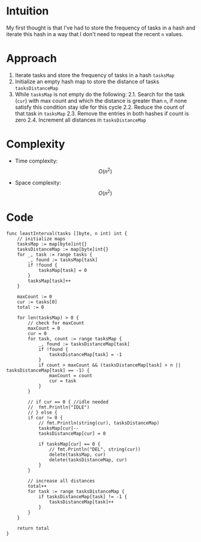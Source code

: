 # Intuition
My first thought is that I've had to store the frequency of tasks in a hash and iterate this hash in a way that I don't need to repeat the recent `n` values.


# Approach
1. Iterate tasks and store the frequency of tasks in a hash `tasksMap`
2. Initialize an empty hash map to store the distance of tasks `tasksDistanceMap`
3. While `tasksMap` is not empty do the following:
2.1. Search for the task (`cur`) with max count and which the distance is greater than `n`, if none satisfy this condition stay idle for this cycle
2.2. Reduce the count of that task in `tasksMap`
2.3. Remove the entries in both hashes if count is zero
2.4. Increment all distances in `tasksDistanceMap`

# Complexity
- Time complexity: $$O(n^2)$$

- Space complexity: $$O(n^2)$$

# Code
```
func leastInterval(tasks []byte, n int) int {
	// initialize maps
	tasksMap := map[byte]int{}
	tasksDistanceMap := map[byte]int{}
	for _, task := range tasks {
		_, found := tasksMap[task]
		if !found {
			tasksMap[task] = 0
		}
		tasksMap[task]++
	}

	maxCount := 0
	cur := tasks[0]
	total := 0

	for len(tasksMap) > 0 {
		// check for maxCount
		maxCount = 0
		cur = 0
		for task, count := range tasksMap {
			_, found := tasksDistanceMap[task]
			if !found {
				tasksDistanceMap[task] = -1
			}
			if count > maxCount && (tasksDistanceMap[task] > n || tasksDistanceMap[task] == -1) {
				maxCount = count
				cur = task
			}
		}

		// if cur == 0 { //idle needed
		// 	fmt.Println("IDLE")
		// } else {
		if cur != 0 {
			// fmt.Println(string(cur), tasksDistanceMap)
			tasksMap[cur]--
			tasksDistanceMap[cur] = 0

			if tasksMap[cur] == 0 {
				// fmt.Println("DEL", string(cur))
				delete(tasksMap, cur)
				delete(tasksDistanceMap, cur)
			}
		}

		// increase all distances
		total++
		for task := range tasksDistanceMap {
			if tasksDistanceMap[task] != -1 {
				tasksDistanceMap[task]++
			}
		}
	}

	return total
}
```
